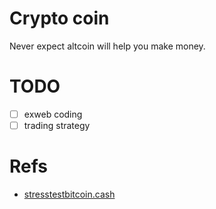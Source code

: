 # Crypto coin
Never expect altcoin will help you make money.

# TODO
 - [ ] exweb coding
 - [ ] trading strategy

# Refs
 - [stresstestbitcoin.cash](https://stresstestbitcoin.cash/)
